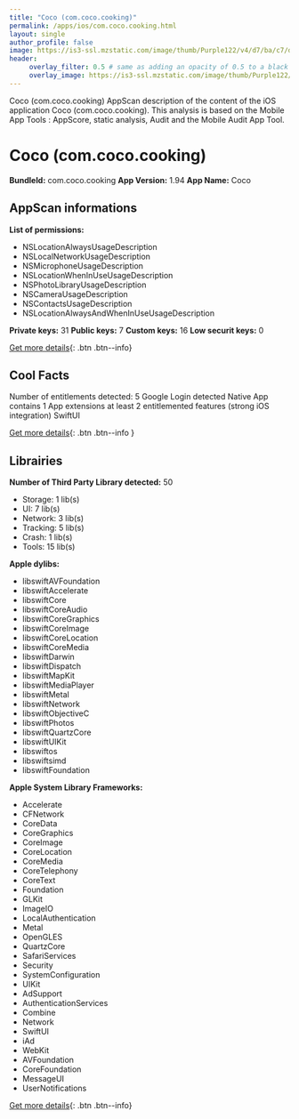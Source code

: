 ```yaml
---
title: "Coco (com.coco.cooking)"
permalink: /apps/ios/com.coco.cooking.html
layout: single
author_profile: false
image: https://is3-ssl.mzstatic.com/image/thumb/Purple122/v4/d7/ba/c7/d7bac704-1b8e-7a9d-03f7-0c0e71c2e04c/AppIcon-0-0-1x_U007emarketing-0-0-0-7-0-0-sRGB-0-0-0-GLES2_U002c0-512MB-85-220-0-0.png/512x512bb.jpg
header: 
     overlay_filter: 0.5 # same as adding an opacity of 0.5 to a black background
     overlay_image: https://is3-ssl.mzstatic.com/image/thumb/Purple122/v4/d7/ba/c7/d7bac704-1b8e-7a9d-03f7-0c0e71c2e04c/AppIcon-0-0-1x_U007emarketing-0-0-0-7-0-0-sRGB-0-0-0-GLES2_U002c0-512MB-85-220-0-0.png/512x512bb.jpg
---
```

Coco (com.coco.cooking) AppScan description of the content of the iOS application Coco (com.coco.cooking). This analysis is based on the Mobile App Tools : AppScore, static analysis, Audit and the Mobile Audit App Tool.

# Coco (com.coco.cooking)

**BundleId:** com.coco.cooking
**App Version:** 1.94
**App Name:** Coco


## AppScan informations 

**List of permissions:** 
- NSLocationAlwaysUsageDescription
- NSLocalNetworkUsageDescription
- NSMicrophoneUsageDescription
- NSLocationWhenInUseUsageDescription
- NSPhotoLibraryUsageDescription
- NSCameraUsageDescription
- NSContactsUsageDescription
- NSLocationAlwaysAndWhenInUseUsageDescription
  
  
**Private keys:** 31
**Public keys:** 7
**Custom keys:** 16
**Low securit keys:** 0
  
[Get more details](/pricing.html){: .btn .btn--info}

## Cool Facts

Number of entitlements detected: 5
Google Login detected
Native App
contains 1 App extensions
at least 2 entitlemented features (strong iOS integration)
SwiftUI
  
[Get more details](/pricing.html){: .btn .btn--info }

## Librairies 
**Number of Third Party Library detected:** 50
- Storage: 1 lib(s)
- UI: 7 lib(s)
- Network: 3 lib(s)
- Tracking: 5 lib(s)
- Crash: 1 lib(s)
- Tools: 15 lib(s)


**Apple dylibs:**
- libswiftAVFoundation
- libswiftAccelerate
- libswiftCore
- libswiftCoreAudio
- libswiftCoreGraphics
- libswiftCoreImage
- libswiftCoreLocation
- libswiftCoreMedia
- libswiftDarwin
- libswiftDispatch
- libswiftMapKit
- libswiftMediaPlayer
- libswiftMetal
- libswiftNetwork
- libswiftObjectiveC
- libswiftPhotos
- libswiftQuartzCore
- libswiftUIKit
- libswiftos
- libswiftsimd
- libswiftFoundation


**Apple System Library Frameworks:**
- Accelerate
- CFNetwork
- CoreData
- CoreGraphics
- CoreImage
- CoreLocation
- CoreMedia
- CoreTelephony
- CoreText
- Foundation
- GLKit
- ImageIO
- LocalAuthentication
- Metal
- OpenGLES
- QuartzCore
- SafariServices
- Security
- SystemConfiguration
- UIKit
- AdSupport
- AuthenticationServices
- Combine
- Network
- SwiftUI
- iAd
- WebKit
- AVFoundation
- CoreFoundation
- MessageUI
- UserNotifications


  
[Get more details](/pricing.html){: .btn .btn--info}

